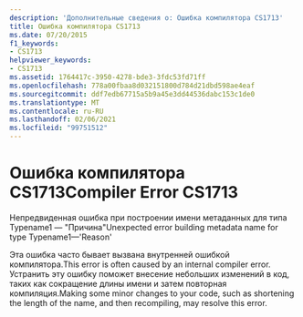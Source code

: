 ```yaml
---
description: 'Дополнительные сведения о: Ошибка компилятора CS1713'
title: Ошибка компилятора CS1713
ms.date: 07/20/2015
f1_keywords:
- CS1713
helpviewer_keywords:
- CS1713
ms.assetid: 1764417c-3950-4278-bde3-3fdc53fd71ff
ms.openlocfilehash: 778a00fbaa8d032151800d784d21dbd598ae4eaf
ms.sourcegitcommit: ddf7edb67715a5b9a45e3dd44536dabc153c1de0
ms.translationtype: MT
ms.contentlocale: ru-RU
ms.lasthandoff: 02/06/2021
ms.locfileid: "99751512"
---
```

# <a name="compiler-error-cs1713"></a><span data-ttu-id="20c50-103">Ошибка компилятора CS1713</span><span class="sxs-lookup"><span data-stu-id="20c50-103">Compiler Error CS1713</span></span>

<span data-ttu-id="20c50-104">Непредвиденная ошибка при построении имени метаданных для типа Typename1 — "Причина"</span><span class="sxs-lookup"><span data-stu-id="20c50-104">Unexpected error building metadata name for type Typename1—'Reason'</span></span>  
  
 <span data-ttu-id="20c50-105">Эта ошибка часто бывает вызвана внутренней ошибкой компилятора.</span><span class="sxs-lookup"><span data-stu-id="20c50-105">This error is often caused by an internal compiler error.</span></span> <span data-ttu-id="20c50-106">Устранить эту ошибку поможет внесение небольших изменений в код, таких как сокращение длины имени и затем повторная компиляция.</span><span class="sxs-lookup"><span data-stu-id="20c50-106">Making some minor changes to your code, such as shortening the length of the name, and then recompiling, may resolve this error.</span></span>
